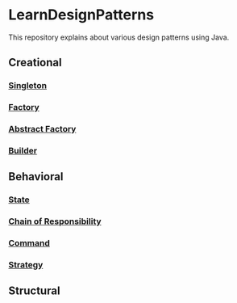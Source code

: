 # LearnDesignPatterns
This repository explains about various design patterns using Java.

## Creational
### [Singleton](https://github.com/karthikeyan-ng/LearnDesignPatterns/tree/master/src/main/java/com/techstack/designpatterns/creational/singleton)
### [Factory](https://github.com/karthikeyan-ng/LearnDesignPatterns/tree/master/src/main/java/com/techstack/designpatterns/creational/factory)
### [Abstract Factory](https://github.com/karthikeyan-ng/LearnDesignPatterns/tree/master/src/main/java/com/techstack/designpatterns/creational/abstractfactory)
### [Builder](https://github.com/karthikeyan-ng/LearnDesignPatterns/tree/master/src/main/java/com/techstack/designpatterns/creational/builder)
## Behavioral
### [State](https://github.com/karthikeyan-ng/LearnDesignPatterns/tree/master/src/main/java/com/techstack/designpatterns/behavioral/state)
### [Chain of Responsibility](https://github.com/karthikeyan-ng/LearnDesignPatterns/tree/master/src/main/java/com/techstack/designpatterns/behavioral/chainofresponsibility)
### [Command](https://github.com/karthikeyan-ng/LearnDesignPatterns/tree/master/src/main/java/com/techstack/designpatterns/behavioral/command)
### [Strategy](https://github.com/karthikeyan-ng/LearnDesignPatterns/tree/master/src/main/java/com/techstack/designpatterns/behavioral/strategy)
## Structural


